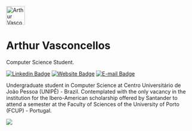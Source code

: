 <img src="https://arthurvasconcellos.com/img/av-logo.png" alt="Arthur Vasconcellos Website" width="50"/>

# Arthur Vasconcellos 

Computer Science Student.

[![Linkedin Badge](https://img.shields.io/badge/-Arthur%20Vasconcellos-0077B5?style=flat-square&logo=Linkedin&logoColor=white&link=https://www.linkedin.com/in/arthursvpb/)](https://www.linkedin.com/in/arthursvpb/)
[![Website Badge](https://img.shields.io/badge/-https://arthurvasconcellos.com-1f4037?style=flat-square&logo=xxxxxxx&logoColor=white&link=https://arthurvasconcellos.com/)](https://arthurvasconcellos.com/)
[![E-mail Badge](https://img.shields.io/badge/-contato@arthurvasconcellos.com-D44638?style=flat-square&logo=Gmail&logoColor=white&link=mailto:contato@arthurvasconcellos.com)](mailto:contato@arthurvasconcellos.com)

Undergraduate student in Computer Science at Centro Universitário de João Pessoa (UNIPÊ) - Brazil.
Contemplated with the only vacancy in the institution for the Ibero-American scholarship offered by Santander to attend a semester at the Faculty of Sciences of the University of Porto (FCUP) - Portugal.

<a href="https://wakatime.com"><img src="https://wakatime.com/share/@c3571930-71d1-4564-b911-67d9a00c2296/5c496bc8-ec8e-4a36-8c80-e436ea697b4e.png" /></a>
